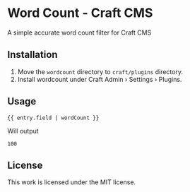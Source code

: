 # Word Count - Craft CMS

A simple accurate word count filter for Craft CMS

## Installation

1. Move the `wordcount` directory to `craft/plugins` directory.
2. Install wordcount under Craft Admin › Settings › Plugins.

## Usage
`{{ entry.field | wordCount }}`

Will output

`100`

## License

This work is licensed under the MIT license.
